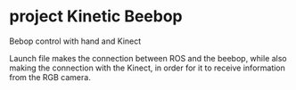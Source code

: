 # project Kinetic Beebop

Bebop control with hand and Kinect

Launch file makes the connection between ROS and the beebop, while also making the connection with the Kinect, in order for it to receive information from the RGB camera.


